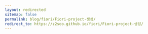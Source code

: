 ```yaml
---
layout: redirected
sitemap: false
permalink: blog/fiori/Fiori-project-생성/
redirect_to: https://z2soo.github.io/fiori/Fiori-project-생성/
---
```

